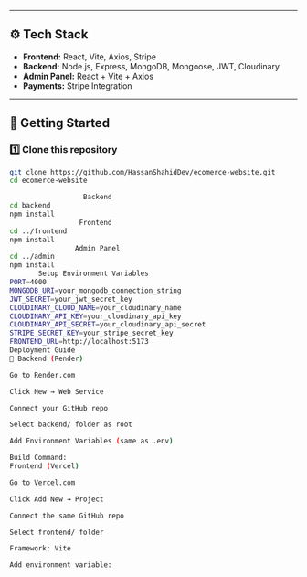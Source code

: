 
---

## ⚙️ Tech Stack
- **Frontend:** React, Vite, Axios, Stripe
- **Backend:** Node.js, Express, MongoDB, Mongoose, JWT, Cloudinary
- **Admin Panel:** React + Vite + Axios
- **Payments:** Stripe Integration

---

## 🚀 Getting Started

### 1️⃣ Clone this repository
```bash
git clone https://github.com/HassanShahidDev/ecomerce-website.git
cd ecomerce-website

                  Backend
cd backend
npm install
                 Frontend
cd ../frontend
npm install
                Admin Panel
cd ../admin
npm install
       Setup Environment Variables
PORT=4000
MONGODB_URI=your_mongodb_connection_string
JWT_SECRET=your_jwt_secret_key
CLOUDINARY_CLOUD_NAME=your_cloudinary_name
CLOUDINARY_API_KEY=your_cloudinary_api_key
CLOUDINARY_API_SECRET=your_cloudinary_api_secret
STRIPE_SECRET_KEY=your_stripe_secret_key
FRONTEND_URL=http://localhost:5173
Deployment Guide
🔹 Backend (Render)

Go to Render.com

Click New → Web Service

Connect your GitHub repo

Select backend/ folder as root

Add Environment Variables (same as .env)

Build Command:
Frontend (Vercel)

Go to Vercel.com

Click Add New → Project

Connect the same GitHub repo

Select frontend/ folder

Framework: Vite

Add environment variable:


